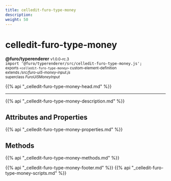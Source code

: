 ```yaml
---
title: celledit-furo-type-money
description: 
weight: 50
---
```


# celledit-furo-type-money
**@furo/typerenderer** <small>v1.0.0-rc.3</small>
<br>`import '@furo/typerenderer/src/celledit-furo-type-money.js';`<small>
<br>exports `<celledit-furo-type-money>` custom-element-definition
<br>extends */src/furo-ui5-money-input.js*
<br>superclass *FuroUi5MoneyInput*</small>

{{% api "_celledit-furo-type-money-head.md" %}}

****



{{% api "_celledit-furo-type-money-description.md" %}}


## Attributes and Properties
{{% api "_celledit-furo-type-money-properties.md" %}}



## Methods
{{% api "_celledit-furo-type-money-methods.md" %}}





{{% api "_celledit-furo-type-money-footer.md" %}}
{{% api "_celledit-furo-type-money-scripts.md" %}}
